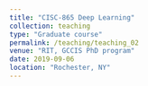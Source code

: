 ```yaml
---
title: "CISC-865 Deep Learning"
collection: teaching
type: "Graduate course"
permalink: /teaching/teaching_02
venue: "RIT, GCCIS PhD program"
date: 2019-09-06
location: "Rochester, NY"
---
```

